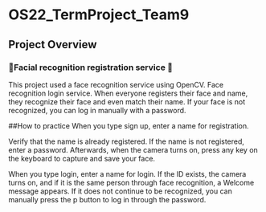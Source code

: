 # OS22_TermProject_Team9
## Project Overview
### 🐥Facial recognition registration service 🐥
This project used a face recognition service using OpenCV. Face recognition login service. When everyone registers their face and name, they recognize their face and even match their name. If your face is not recognized, you can log in manually with a password.


##How to practice
When you type sign up, enter a name for registration.

Verify that the name is already registered.
If the name is not registered, enter a password.
Afterwards, when the camera turns on, press any key on the keyboard to capture and save your face.

When you type login, enter a name for login.
If the ID exists, the camera turns on, and if it is the same person through face recognition, a Welcome message appears.
If it does not continue to be recognized, you can manually press the p button to log in through the password.
